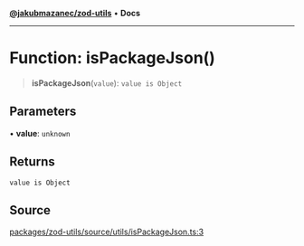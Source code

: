 [**@jakubmazanec/zod-utils**](../README.md) • **Docs**

---

# Function: isPackageJson()

> **isPackageJson**(`value`): `value is Object`

## Parameters

• **value**: `unknown`

## Returns

`value is Object`

## Source

[packages/zod-utils/source/utils/isPackageJson.ts:3](https://github.com/jakubmazanec/tools/blob/2f8bfe433bf76006231c1e3b5197238029672b8c/packages/zod-utils/source/utils/isPackageJson.ts#L3)
